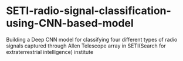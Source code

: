 # SETI-radio-signal-classification-using-CNN-based-model
Building a Deep CNN model for classifying four different types of radio signals captured through Allen Telescope array in SETI(Search for extraterrestrial intelligence) institute
